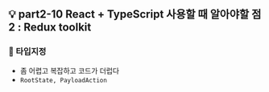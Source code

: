 ## 💡 part2-10 React + TypeScript 사용할 때 알아야할 점 2 : Redux toolkit

### 🔹 타입지정

- 좀 어렵고 복잡하고 코드가 더럽다
- `RootState, PayloadAction`
